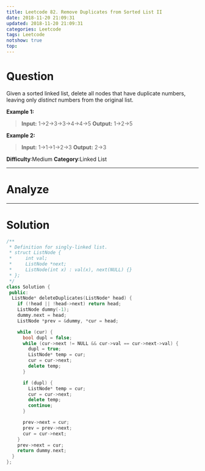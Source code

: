```yaml
---
title: Leetcode 82. Remove Duplicates from Sorted List II
date: 2018-11-20 21:09:31
updated: 2018-11-20 21:09:31
categories: Leetcode
tags: Leetcode
notshow: true
top:
---
```


# Question

Given a sorted linked list, delete all nodes that have duplicate numbers, leaving only  _distinct_  numbers from the original list.

**Example 1:**

> **Input:** 1->2->3->3->4->4->5
> **Output:** 1->2->5

**Example 2:**

> **Input:** 1->1->1->2->3
> **Output:** 2->3

**Difficulty**:Medium
**Category**:Linked List

<!-- more -->

------------

# Analyze

------------

# Solution

```cpp
/**
 * Definition for singly-linked list.
 * struct ListNode {
 *     int val;
 *     ListNode *next;
 *     ListNode(int x) : val(x), next(NULL) {}
 * };
 */
class Solution {
 public:
  ListNode* deleteDuplicates(ListNode* head) {
    if (!head || !head->next) return head;
    ListNode dummy(-1);
    dummy.next = head;
    ListNode *prev = &dummy, *cur = head;

    while (cur) {
      bool dupl = false;
      while (cur->next != NULL && cur->val == cur->next->val) {
        dupl = true;
        ListNode* temp = cur;
        cur = cur->next;
        delete temp;
      }

      if (dupl) {
        ListNode* temp = cur;
        cur = cur->next;
        delete temp;
        continue;
      }

      prev->next = cur;
      prev = prev->next;
      cur = cur->next;
    }
    prev->next = cur;
    return dummy.next;
  }
};
```
